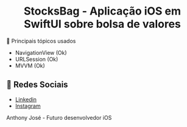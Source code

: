 
<h1 align="center">
    StocksBag - Aplicação iOS em SwiftUI sobre bolsa de valores
</h1

## 🔖 Principais tópicos usados

- NavigationView (Ok)
- URLSession (Ok)
- MVVM (Ok)
    
## 🔖 Redes Sociais

- [Linkedin](https://www.linkedin.com/in/anthony-josé-94b151144/)
- [Instagram](https://www.instagram.com/start_a193/)

Anthony José - Futuro desenvolvedor iOS
